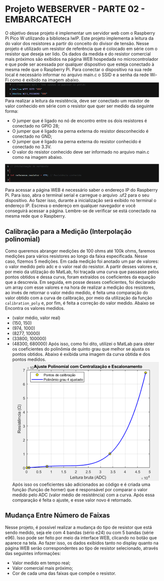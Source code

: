 # Projeto WEBSERVER - PARTE 02 - EMBARCATECH
O objetivo desse projeto é implementar um servidor web com o Raspberry Pi Pico W utilizando a biblioteca lwIP. Este projeto implementa a leitura da do valor dos resistores a partir do conceito do divisor de tensão. Nesse projeto é utilizado um resistor de referência que é colocado em série com o resistor que deseja ser lido. Os dados da medida e do resistor comercial mais próximos são exibidos na página WEB hospedada no microcontrolador e que pode ser acessada por qualquer dispositivo que esteja conectado à mesma rede que o Raspberry Pi. Para conectar o dispositivo na sua rede local é necessário informar no arquivo main.c o SSID e a senha da rede Wi-Fi como é exibido na imagem abaixo.
![alt text](docs/ssid.png)
Para realizar a leitura da resistência, deve ser conectado um resistor de valor conhecido em série com o resistor que quer ser medido da seguinte forma:
-  O jumper que é ligado no nó de encontro entre os dois resistores é conectado no GPIO 28;
- O jumper que é ligado na perna externa do resistor desconhecido é conectado no GND;
- O jumper que é ligado na perna externa do resistor conhecido é conectado no 3.3V.
- O valor do resistor conhecido deve ser informado no arquivo main.c como na imagem abaixo.

![alt text](docs/image-02.png)

Para acessar a página WEB é necessário saber o endereço IP do Raspberry Pi. Para isso, abra o terminal serial e carregue o arquivo .uf2 para o seu dispositivo. Ao fazer isso, durante a inicialização será exibido no terminal o endereço IP. Escreva o endereço em qualquer navegador e você conseguirá acessar a página. Lembre-se de verificar se está conectado na mesma rede que o Raspberry.

## Calibração para a Medição (Interpolação polinomial)
Como queremos abranger medições de 100 ohms até 100k ohms, faremos medições para vários resistores ao longo da faixa especificada. Nesse caso, fizemos 5 medições. Em cada medição foi anotado um par de valores: o valor medido pelo adc e o valor real do resistor. A partir desses valores e, por meio da utilzação do MatLab, foi traçada uma curva que passasse pelos pontos obtidos e dessa curva, foram extraídos os coeficientes da equação que a descrevia. Em seguida, em posse desses coeficientes, foi declarado um array com esse valores e na hora de realizar a medição dos resistores, ao invés de retornar o valor médio medido, é feita uma comparação do valor obtido com a curva de calibração, por meio da utilização da função `calibration_poly` e, por fim, é feita a correção do valor medido.
Abaixo se Encontra os valores medidos.
- (valor médio, valor real)
- (150, 150)
- (974, 1000)
- (8277, 10000)
- (33800, 100000)
- (48300, 680000)
Após isso, como foi dito, utilizei o MatLab para obter os coeficientes do polinômia de quinto grau que melhor se ajusta os pontos obtidos. Abaixo é exibida uma imagem da curva obtida e dos pontos medidos.
![curva polinomial de quinto grau de calibração](docs/poly.png)
Após isso os coeficientes são adicionados ao código e é criada uma função (função de horner) que é responsável por comparar o valor medido pelo ADC (valor médio de resistência) com a curva. Após essa comparação é feita o ajuste, e esse valor novo é retornado.

## Mudança Entre Número de Faixas
Nesse projeto, é possível realizar a mudança do tipo de resistor que está sendo medido, seja ele com 4 bandas (sério e24) ou com 5 bandas (série e96). Isso pode ser feito por meio da interface WEB, clicando no botão que aparece na tela. Ao fazer isso, os dados exibidos tanto no display quanto na página WEB serão correspondentes ao tipo de resistor selecionado, através das seguintes informações:
- Valor medido em tempo real;
- Valor comercial mais próximo;
- Cor de cada uma das faixas que compõe o resistor.

